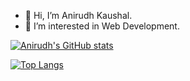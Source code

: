 - 👋 Hi, I’m Anirudh Kaushal.
- 👀 I’m interested in Web Development.

[![Anirudh's GitHub stats](https://github-readme-stats.vercel.app/api?username=anirudhkaushal)](https://github.com/anuraghazra/github-readme-stats)

[![Top Langs](https://github-readme-stats.vercel.app/api/top-langs/?username=anirudhkaushal&layout=compact)](https://github.com/anuraghazra/github-readme-stats)




<!---
anirudhkaushal/anirudhkaushal is a ✨ special ✨ repository because its `README.md` (this file) appears on your GitHub profile.
You can click the Preview link to take a look at your changes.
--->

